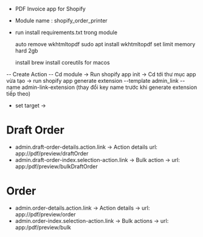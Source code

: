 - PDF Invoice app for Shopify
- Module name : shopify_order_printer
- run install requirements.txt trong module
  
  auto remove wkhtmltopdf 
  sudo apt install wkhtmltopdf
  set limit memory hard 2gb

  install brew install coreutils for macos
  
   
-- Create Action
-- Cd module -> Run shopify app init
-> Cd tới thư mục app vừa tạo -> run shopify app generate extension --template admin_link --name admin-link-extension (thay đổi key name trước khi generate extension tiếp theo)
- set target ->
# Draft Order
- admin.draft-order-details.action.link -> Action details url: app://pdf/preview/draftOrder
- admin.draft-order-index.selection-action.link -> Bulk action -> url: app:/pdf/preview/bulkDraftOrder

# Order
 - admin.order-details.action.link -> Action details -> url: app://pdf/preview/order
 - admin.order-index.selection-action.link -> Bulk actions -> url: app:/pdf/preview/bulk 
 
